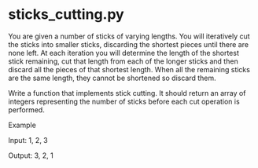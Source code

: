 # sticks_cutting.py

You are given a number of sticks of varying lengths. You will iteratively cut the sticks into smaller sticks, discarding the shortest pieces until there are none left. At each iteration you will determine the length of the shortest stick remaining, cut that length from each of the longer sticks and then discard all the pieces of that shortest length. When all the remaining sticks are the same length, they cannot be shortened so discard them.

Write a function that implements stick cutting. It should return an array of integers representing the number of sticks before each cut operation is performed.



Example

Input:     1, 2, 3

Output:  3, 2, 1
